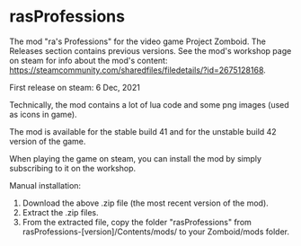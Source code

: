 # rasProfessions
The mod "ra's Professions" for the video game Project Zomboid. The Releases section contains previous versions. See the mod's workshop page on steam for info about the mod's content: https://steamcommunity.com/sharedfiles/filedetails/?id=2675128168.

First release on steam: 6 Dec, 2021

Technically, the mod contains a lot of lua code and some png images (used as icons in game).

The mod is available for the stable build 41 and for the unstable build 42 version of the game.

When playing the game on steam, you can install the mod by simply subscribing to it on the workshop.

Manual installation:
1. Download the above .zip file (the most recent version of the mod).
2. Extract the .zip files.
3. From the extracted file, copy the folder "rasProfessions" from rasProfessions-[version]/Contents/mods/ to your Zomboid/mods folder.
